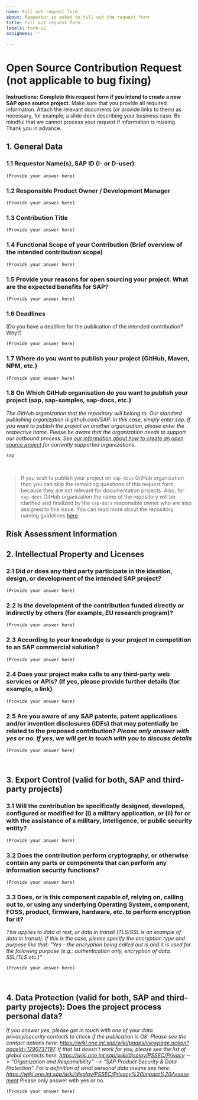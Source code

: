 ```yaml
---
name: Fill out request form
about: Requestor is asked to fill out the request form
title: Fill out request form
labels: form-v2
assignees: ''

---
```


# Open Source Contribution Request (not applicable to bug fixing)
**Instructions:** **Complete this request form if you intend to create a new SAP open source project.** Make sure that you provide all required information. Attach the relevant documents (or provide links to them) as necessary, for example, a slide deck describing your business case. Be mindful that we cannot process your request if information is missing. Thank you in advance. 

## 1. General Data

### 1.1 Requestor Name(s), SAP ID (I- or D-user)
```
(Provide your answer here)
```

### 1.2 Responsible Product Owner / Development Manager 
```
(Provide your answer here)
```

### 1.3 Contribution Title
```
(Provide your answer here)
```

### 1.4 Functional Scope of your Contribution (Brief overview of the intended contribution scope)
```
(Provide your answer here)
```

### 1.5 Provide your reasons for open sourcing your project. What are the expected benefits for SAP?
```
(Provide your answer here)
```

### 1.6 Deadlines
(Do you have a deadline for the publication of the intended contribution? Why?)
```
(Provide your answer here)
```

###  1.7 Where do you want to publish your project (GitHub, Maven, NPM, etc.)
```
(Provide your answer here)
```

###  1.8 On Which GitHub organisation do you want to publish your project (sap, sap-samples, sap-docs, etc.)
_The GitHub organization that the repository will belong to. Our standard publishing organization is github.com/SAP. In this case, simply enter sap. If you want to publish the project on another organization, please enter the respective name. Please be aware that the organization needs to support our outbound process. See [our information about how to create an open source project](https://wiki.one.int.sap/wiki/display/ospodocs/Create+an+SAP+Open+Source+Project) for currently supported organizations._
```
sap
```

&nbsp;

> If you wish to publish your project on `sap-docs` GitHub organization then you can skip the remaining questions of this request form, because they are not relevant for documentation projects. Also, for `sap-docs` GitHub organization the name of the repository will be clarified and finalized by the `sap-docs` responsible owner who are also assigned to this issue. You can read more about the repository naming guidelines [here](https://btpx.frontify.com/document/222742#/service-docs/service-names-and-descriptions/codoc-repo-names-guidelines-1).

## Risk Assessment Information

## 2. Intellectual Property and Licenses

### 2.1 Did or does any third party participate in the ideation, design, or development of the intended SAP project? 
```
(Provide your answer here)
```

### 2.2 Is the development of the contribution funded directly or indirectly by others (for example, EU research program)?
```
(Provide your answer here)
```

### 2.3 According to your knowledge is your project in competition to an SAP commercial solution?
```
(Provide your answer here)
```

### 2.4 Does your project make calls to any third-party web services or APIs? (If yes, please provide further details (for example, a link) 
```
(Provide your answer here)
```

### 2.5 Are you aware of any SAP patents, patent applications and/or invention disclosures (IDFs) that may potentially be related to the proposed contribution? *Please only answer with yes or no. If yes, we will get in touch with you to discuss details*
```
(Provide your answer here)
```


&nbsp;


## 3. Export Control (valid for both, SAP and third-party projects)

### 3.1 Will the contribution be specifically designed, developed, configured or modified for (i) a military application, or (ii) for or with the assistance of a military, intelligence, or public security entity?
```
(Provide your answer here)
```

### 3.2 Does the contribution perform cryptography, or otherwise contain any parts or components that can perform any information security functions? 
```
(Provide your answer here)
```

### 3.3 Does, or is this component capable of, relying on, calling out to, or using any underlying Operating System, component, FOSS, product, firmware, hardware, etc. to perform encryption for it? 
*This applies to data at rest, or data in transit (TLS/SSL is an example of data in transit). If this is the case, please specify the encryption type and purpose like that: "Yes – the encryption being called out is <enter the encryption type> and it is used for the following purpose <Enter the functional description of the cryptography> (e.g.; authentication only, encryption of data, SSL/TLS etc.)"*

```
(Provide your answer here)
```

&nbsp;


## 4. Data Protection (valid for both, SAP and third-party projects): Does the project process personal data?
*If you answer yes, please get in touch with one of your data privacy/security contacts to check if the publication is OK. Please see the contact options here: https://wiki.one.int.sap/wiki/pages/viewpage.action?pageId=1290737197. If that list doesn’t work for you, please see the list of global contacts here: https://wiki.one.int.sap/wiki/display/PSSEC/Privacy  -->  "Organization and Responsibility"  -->  "SAP Product Security & Data Protection". For a definition of what personal data means see here: https://wiki.one.int.sap/wiki/display/PSSEC/Privacy%20Impact%20Assessment* Please only answer with yes or no.
```
(Provide your answer here)
```

